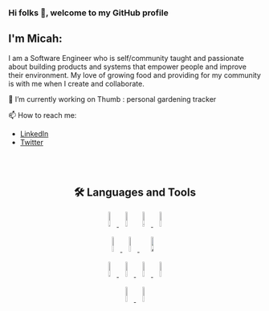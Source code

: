 ### Hi folks 👋, welcome to my GitHub profile
## I'm Micah:

I am a Software Engineer who is self/community taught and passionate about building products and systems that empower people and improve their environment. My love of growing food and providing for my community is with me when I create and collaborate.

🔭 I’m currently working on Thumb : personal gardening tracker


📫 How to reach me: 
<ul>
   <li><a href="https://www.linkedin.com/in/mbelm/"> LinkedIn</a></li>
   <li><a href ="https://twitter.com/MicahBElm"> Twitter</a></li>
</ul>
<br>
<br>
<h2 align="center">🛠 Languages and Tools</h2>
<div align="center">
<a href="https://reactjs.org/" target="_blank" rel="noreferrer"> <img src="https://img.shields.io/badge/React-20232A?style=for-the-badge&logo=react&logoColor=61DAFB" alt="react" width="6%" height="30px"/> </a>
<a href="https://reactrouter.com/" target="_blank" rel="noreferrer"> <img src="https://img.shields.io/badge/React_Router-CA4245?style=for-the-badge&logo=react-router&logoColor=white" alt="react-router" width="6%" height="30px"/></a>
<a href="https://www.w3.org/html/" target="_blank" rel="noreferrer"> <img src="https://img.shields.io/badge/HTML5-E34F26?style=for-the-badge&logo=html5&logoColor=white" alt="html5" width="6%" height="30px"/> </a>
<a href="https://developer.mozilla.org/en-US/docs/Web/JavaScript" target="_blank" rel="noreferrer"> <img src="https://img.shields.io/badge/JavaScript-F7DF1E?style=for-the-badge&logo=javascript&logoColor=black" alt="javascript" width="6%" height="30px"/> </a>
<br>
<br>
<a href="https://sass-lang.com" target="_blank" rel="noreferrer"> <img src="https://img.shields.io/badge/Sass-CC6699?style=for-the-badge&logo=sass&logoColor=white" alt="sass" width="6%" height="30px"/> </a> 
<a href="https://tailwindcss.com/" target="_blank" rel="noreferrer"> <img src="https://img.shields.io/badge/Tailwind_CSS-38B2AC?style=for-the-badge&logo=tailwind-css&logoColor=white" alt="tailwind" width="6%" height="30px"/> </a>
<a href="https://www.w3schools.com/css/" target="_blank" rel="noreferrer"> <img src="https://img.shields.io/badge/CSS3-1572B6?style=for-the-badge&logo=css3&logoColor=white" alt="css3" width="10%" height="30px"/> </a>
<br>
<br> 
<a href="https://nodejs.org" target="_blank" rel="noreferrer"> <img src="https://img.shields.io/badge/Node.js-43853D?style=for-the-badge&logo=node.js&logoColor=white" alt="nodejs" width="6%" height="30px"/> </a>
<a href="https://expressjs.com" target="_blank" rel="noreferrer"> <img src="https://img.shields.io/badge/Express.js-404D59?style=for-the-badge" alt="express" width="6%" height="30px"/> </a>
<a href="https://www.mongodb.com/" target="_blank" rel="noreferrer"> <img src="https://img.shields.io/badge/MongoDB-4EA94B?style=for-the-badge&logo=mongodb&logoColor=white" alt="mongodb" width="6%" height="30px"/> </a>
<a href="https://www.postgresql.org" target="_blank" rel="noreferrer"> <img src="https://img.shields.io/badge/PostgreSQL-316192?style=for-the-badge&logo=postgresql&logoColor=white" alt="postgresql" width="6%" height="30px"/> </a> 
<br>
<br> 
<a href="https://www.figma.com/" target="_blank" rel="noreferrer"> <img src="https://img.shields.io/badge/Figma-F24E1E?style=for-the-badge&logo=figma&logoColor=white" alt="figma" width="6%" height="30px"/> </a>
<a href="https://git-scm.com/" target="_blank" rel="noreferrer"> <img src="https://img.shields.io/badge/GIT-E44C30?style=for-the-badge&logo=git&logoColor=white" alt="git" width="6%" height="30px"/> </a>
</div>
    




<!--
**MicahBear/MicahBear** is a ✨ _special_ ✨ repository because its `README.md` (this file) appears on your GitHub profile.

Here are some ideas to get you started:

- 🔭 I’m currently working on ...
- 🌱 I’m currently learning ...
- 👯 I’m looking to collaborate on ...
- 🤔 I’m looking for help with ...
- 💬 Ask me about ...
- 📫 How to reach me: ...
- 😄 Pronouns: ...
- ⚡ Fun fact: ...

<a href="https://jekyllrb.com/" target="_blank" rel="noreferrer"> <img src="" alt="jekyll" width="5%" height="30px"/> </a> 
<a href="https://www.11ty.dev/" target="_blank" rel="noreferrer"><img src="" alt="eleventy" width="5%" height="30px"/></a>
<a href="https://d3js.org/" target="_blank" rel="noreferrer"> <img src="" alt="d3js" width="5%" height="30px"/> </a>

-->
